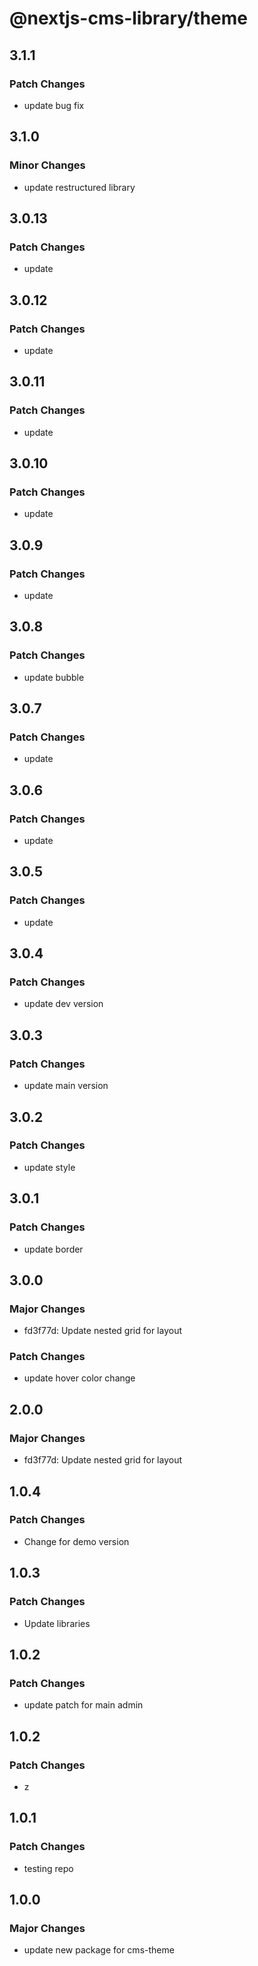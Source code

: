 # @nextjs-cms-library/theme

## 3.1.1

### Patch Changes

- update bug fix

## 3.1.0

### Minor Changes

- update restructured library

## 3.0.13

### Patch Changes

- update

## 3.0.12

### Patch Changes

- update

## 3.0.11

### Patch Changes

- update

## 3.0.10

### Patch Changes

- update

## 3.0.9

### Patch Changes

- update

## 3.0.8

### Patch Changes

- update bubble

## 3.0.7

### Patch Changes

- update

## 3.0.6

### Patch Changes

- update

## 3.0.5

### Patch Changes

- update

## 3.0.4

### Patch Changes

- update dev version

## 3.0.3

### Patch Changes

- update main version

## 3.0.2

### Patch Changes

- update style

## 3.0.1

### Patch Changes

- update border

## 3.0.0

### Major Changes

- fd3f77d: Update nested grid for layout

### Patch Changes

- update hover color change

## 2.0.0

### Major Changes

- fd3f77d: Update nested grid for layout

## 1.0.4

### Patch Changes

- Change for demo version

## 1.0.3

### Patch Changes

- Update libraries

## 1.0.2

### Patch Changes

- update patch for main admin

## 1.0.2

### Patch Changes

- z

## 1.0.1

### Patch Changes

- testing repo

## 1.0.0

### Major Changes

- update new package for cms-theme
